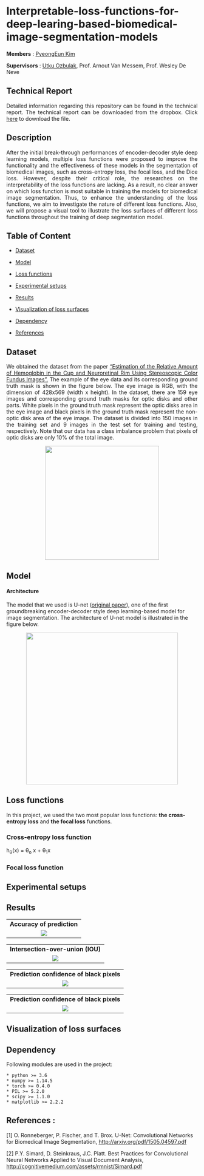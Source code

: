 # Interpretable-loss-functions-for-deep-learing-based-biomedical-image-segmentation-models

**Members** : <a href="https://github.com/PyeongKim">PyeongEun Kim</a>

**Supervisors** : <a href="https://github.com/utkuozbulak">Utku Ozbulak</a>, Prof. Arnout Van Messem, Prof. Wesley De Neve

## Technical Report
<p align="justify">
Detailed information regarding this repository can be found in the technical report. The technical report can be downloaded from the dropbox. Click <a href="https://www.dropbox.com/s/1rxhgilcia8wi2y/technical%20report%20for%20Interpretable-loss-functions-for-deep-learing-based-biomedical-image-segmentation-models.pdf?dl=0">here</a> to download the file.
</p>


## Description
<p align="justify">
After the initial break-through performances of encoder-decoder style deep learning models, multiple loss
functions were proposed to improve the functionality and the effectiveness of these models in the
segmentation of biomedical images, such as cross-entropy loss, the focal loss, and the Dice loss. However,
despite their critical role, the researches on the interpretability of the loss functions are lacking. As a result,
no clear answer on which loss function is most suitable in training the models for biomedical image
segmentation. Thus, to enhance the understanding of the loss functions, we aim to investigate the nature of
different loss functions. Also, we will propose a visual tool to illustrate the loss
surfaces of different loss functions throughout the training of deep segmentation model.
</p>





## Table of Content

* [Dataset](#dataset)

* [Model](#model)

* [Loss functions](#lossfunctions)

* [Experimental setups](#experimental_setup)

* [Results](#results)

* [Visualization of loss surfaces](#visualization)

* [Dependency](#dependency)

* [References](#references)



## Dataset <a name="dataset"></a>

<p align="justify">
We obtained the dataset from the paper
<a href="https://www.researchgate.net/publication/272191210_Estimation_of_the_Relative_Amount_of_Hemoglobin_in_the_Cup_and_Neuroretinal_Rim_Using_Stereoscopic_Color_Fundus_Images">“Estimation of the Relative Amount of Hemoglobin in the Cup and Neuroretinal Rim Using Stereoscopic Color
Fundus Images”.</a> The example of the eye data and its corresponding ground truth mask is shown in
the figure below. The eye image is RGB, with the dimension of 428x569 (width x height). In the dataset, there are
159 eye images and corresponding ground truth masks for optic disks and other parts. White pixels in the
ground truth mask represent the optic disks area in the eye image and black pixels in the ground truth mask
represent the non-optic disk area of the eye image. The dataset is divided into 150 images in the training set
and 9 images in the test set for training and testing, respectively. Note that our data has a class imbalance
problem that pixels of optic disks are only 10% of the total image.</p>

<p align="center">
<img src="https://github.com/ugent-korea/Interpretable-loss-functions-for-deep-learing-based-biomedical-image-segmentation-model/blob/master/readme_images/data_segmentation.png" height="300"></p> 


## Model <a name="model"></a>

#### Architecture

The model that we used is U-net (<a href="https://arxiv.org/pdf/1505.04597.pdf">original paper</a>), one of the first groundbreaking encoder-decoder style deep learning-based
model for image segmentation. The architecture of U-net model is illustrated in the figure below.

<p align="center">
<img src="https://github.com/ugent-korea/Interpretable-loss-functions-for-deep-learing-based-biomedical-image-segmentation-model/blob/master/readme_images/U-net_model.png" height="400"></p> 

## Loss functions <a name="lossfunctions"></a>

In this project, we used the two most popular loss functions: **the cross-entropy loss** and **the focal loss** functions.

### Cross-entropy loss function
h<sub>&theta;</sub>(x) = &theta;<sub>o</sub> x + &theta;<sub>1</sub>x

### Focal loss function

## Experimental setups <a name="experimental_setup"></a>



## Results <a name="results"></a>

<table border=0 width="99%" >
	<tbody> 
    <tr>		<td width="99%" align="center" colspan="3"><strong>Accuracy of prediction</td>
	    </tr>
		<tr>
			<td width="99%" align="center"> <img src="https://github.com/ugent-korea/pytorch-interpretable-loss-functions-for-deep-learing-based-biomedical-image-segmentation-model/blob/master/readme_images/graph_accuracy.png"> </td> 
		</tr>
	</tbody>
</table>     

<table border=0 width="99%" >
	<tbody> 
    <tr>		<td width="99%" align="center" colspan="3"><strong>Intersection-over-union (IOU)</td>
	    </tr>
		<tr>
			<td width="99%" align="center"> <img src="https://github.com/ugent-korea/pytorch-interpretable-loss-functions-for-deep-learing-based-biomedical-image-segmentation-model/blob/master/readme_images/graph_IOU.png"> </td> 
		</tr>
	</tbody>
</table> 

<table border=0 width="99%" >
	<tbody> 
    <tr>		<td width="99%" align="center" colspan="3"><strong>Prediction confidence of black pixels</td>
	    </tr>
		<tr>
			<td width="99%" align="center"> <img src="https://github.com/ugent-korea/pytorch-interpretable-loss-functions-for-deep-learing-based-biomedical-image-segmentation-model/blob/master/readme_images/graph_conf_black.png"> </td> 
		</tr>
	</tbody>
</table> 

<table border=0 width="99%" >
	<tbody> 
    <tr>		<td width="99%" align="center" colspan="3"><strong>Prediction confidence of black pixels</td>
	    </tr>
		<tr>
			<td width="99%" align="center"> <img src="https://github.com/ugent-korea/pytorch-interpretable-loss-functions-for-deep-learing-based-biomedical-image-segmentation-model/blob/master/readme_images/graph_conf_white.png"> </td> 
		</tr>
	</tbody>
</table> 

## Visualization of loss surfaces <a name="visualization"></a>



## Dependency <a name="dependency"></a>

Following modules are used in the project:

    * python >= 3.6
    * numpy >= 1.14.5
    * torch >= 0.4.0
    * PIL >= 5.2.0
    * scipy >= 1.1.0
    * matplotlib >= 2.2.2
   

## References <a name="references"></a> :

[1] O. Ronneberger, P. Fischer, and T. Brox. U-Net: Convolutional Networks for Biomedical Image Segmentation, http://arxiv.org/pdf/1505.04597.pdf

[2] P.Y. Simard, D. Steinkraus, J.C. Platt. Best Practices for Convolutional Neural Networks Applied to Visual Document Analysis, http://cognitivemedium.com/assets/rmnist/Simard.pdf
